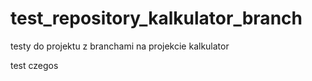 # test\_repository\_kalkulator\_branch

testy do projektu z branchami na projekcie kalkulator



test czegos

